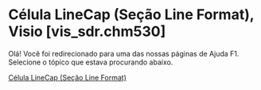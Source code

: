 
# Célula LineCap (Seção Line Format), Visio [vis_sdr.chm530]

Olá! Você foi redirecionado para uma das nossas páginas de Ajuda F1. Selecione o tópico que estava procurando abaixo.

[Célula LineCap (Seção Line Format)](http://msdn.microsoft.com/library/3519216b-b6cf-2e8c-e20f-adfa373c9028%28Office.15%29.aspx)
